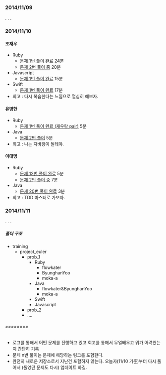 ### 2014/11/09
.
.
.
 
### 2014/11/10
 
#### 조재우
- Ruby
    - [문제 1번 풀이 완료](https://github.com/flowkater/StudyLog/blob/master/ProjectEuler_KR/prob_1/Ruby/plaredspear%26flowkater/)  24분
    - [문제 2번 풀이 중]()  20분
- Javascript
    - [문제 1번 풀이 완료]()  15분
- Swift
    - [문제 1번 풀이 완료]()  17분
- 회고 : 다시 복습한다는 느낌으로 열심히 해보자.
 
#### 유병한
- Ruby
    - [문제 1번 풀이 완료 (재우랑 pair)]()  5분
- Java
    - [문제 2번 풀이]()  5분
- 회고 : 나는 자바왕이 될테야.
 
#### 이대명
- Ruby
    - [문제 12번 풀이 완료]()  5분
    - [문제 2번 풀이 중]()  7분
- Java
    - [문제 20번 풀이 완료]()  3분
- 회고 : TDD 마스터로 가보자.
 
### 2014/11/11
.
.
.
 
##### 폴더 구조 
 
- training
    - project_euler
        - prob_1
            - Ruby
                - flowkater
                - ByunghanYoo
                - moka-a
            - Java
                - flowkater&ByunghanYoo
                - moka-a
            - Swift
            - Javascript
        - prob_2
        - ....

###### ======== 

- 로그를 통해서 어떤 문제를 진행하고 있고 회고를 통해서 무얼배우고 뭐가 어려웠는지 간단히 기록 
- 문제 n번 풀이는 문제에 해당하는 링크를 포함한다.
- 완전히 새로운 저장소로서 지난건 포함하지 않는다. 오늘자(11/10 기준)부터 다시 풀어서 (풀었던 문제도 다시) 업데이트 하길.